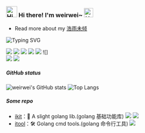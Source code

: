 <h3>
  <img src="https://emojis.slackmojis.com/emojis/images/1680554188/65018/cat-roomba-exceptionally-fast.gif?1680554188" alt="Hi" width="30" />
  Hi there! I'm weirwei~ 
  <img src="https://emojis.slackmojis.com/emojis/images/1643514812/8268/blob-hype.gif?1643514812" width="25" alt="拍手">
</h3>

<!-- ======================================= -->

* Read more about my [浩雨未倾](https://weirwei.cn/)

<!-- https://readme-typing-svg.demolab.com/demo/ -->

![Typing SVG](https://readme-typing-svg.herokuapp.com?font=DynaPuff&size=20&pause=1000&color=9999FF&center=true&vCenter=true&width=500&height=22&lines=A+man+can+die+but+once.)

<!-- ======================================= -->
![](https://img.shields.io/badge/-golang-lightgrey?logo=go&labelColor=white&logoColor=blue)
![](https://img.shields.io/badge/-mysql-lightgrey?logo=mysql&labelColor=white&logoColor=blue)
![](https://img.shields.io/badge/-redis-lightgrey?logo=redis&labelColor=white&logoColor=red)
![](https://img.shields.io/badge/-git-lightgrey?style=&logo=git&labelColor=white&logoColor=orange)
![](https://img.shields.io/badge/-MQ-lightgrey?style=&logo=apacherocketmq&labelColor=white&logoColor=orange)
![]
<br/>
![](https://img.shields.io/badge/-goland-lightgrey?style=&logo=goland&labelColor=white&logoColor=black)
![](https://img.shields.io/badge/-vsocde-lightgrey?style=&logo=vega&labelColor=white&logoColor=blue)
<!-- ======================================= -->

##### GitHub status

![weirwei's GitHub stats](https://github-readme-stats.vercel.app/api?username=weirwei&show_icons=true)
![Top Langs](https://github-readme-stats.vercel.app/api/top-langs/?username=weirwei&layout=compact)

<!--
![](https://github-readme-activity-graph.cyclic.app/graph?username=weirwei&theme=github)
![](https://github-readme-stats.vercel.app/api?username=weirwei&show_icons=truee&include_all_commits=true&theme=onedark&hide=prs) 
![](https://github-readme-stats.vercel.app/api/top-langs/?username=weirwei&layout=compact&show_icons=truee&include_all_commits=true&theme=onedark&card_width=230)

-->

##### Some repo 

* [ikit](https://github.com/weirwei.ikit)：🧰 A slight golang lib.(golang 基础功能库) [![](https://img.shields.io/github/stars/weirwei/ikit)](https://github.com/weirwei/ikit) [![](https://img.shields.io/github/go-mod/go-version/weirwei/ikit)](https://github.com/weirwei/ikit)
* [itool](https://github.com/weirwei.itools)：🛠️ Golang cmd tools.(golang 命令行工具) [![](https://img.shields.io/github/stars/weirwei/itools)](https://github.com/weirwei/itools)
